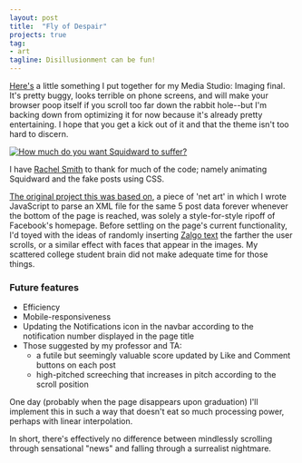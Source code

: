 ```yaml
---
layout: post
title:  "Fly of Despair"
projects: true
tag:
- art
tagline: Disillusionment can be fun!
---
```

[Here's][fly-of-despair] a little something I put together for my Media Studio: Imaging final. It's pretty buggy, looks terrible on phone screens, and will make your browser poop itself if you scroll too far down the rabbit hole--but I'm backing down from optimizing it for now because it's already pretty entertaining. I hope that you get a kick out of it and that the theme isn't too hard to discern.

[![How much do you want Squidward to suffer?](/assets/images/despair.png)][fly-of-despair]

I have [Rachel Smith][parallax-codepen] to thank for much of the code; namely animating Squidward and the fake posts using CSS.

[The original project this was based on][your-home], a piece of 'net art' in which I wrote JavaScript to parse an XML file for the same 5 post data forever whenever the bottom of the page is reached, was solely a style-for-style ripoff of Facebook's homepage. Before settling on the page's current functionality, I'd toyed with the ideas of randomly inserting [Zalgo text][zalgo-text] the farther the user scrolls, or a similar effect with faces that appear in the images. My scattered college student brain did not make adequate time for those things.

### Future features
- Efficiency
- Mobile-responsiveness
- Updating the Notifications icon in the navbar according to the notification number displayed in the page title
- Those suggested by my professor and TA:
  - a futile but seemingly valuable score updated by Like and Comment buttons on each post
  - high-pitched screeching that increases in pitch according to the scroll position

One day (probably when the page disappears upon graduation) I'll implement this in such a way that doesn't eat so much processing power, perhaps with linear interpolation.

In short, there's effectively no difference between mindlessly scrolling through sensational "news" and falling through a surrealist nightmare.

[fly-of-despair]: http://homepages.rpi.edu/~aquina/fly_of_despair.html
[parallax-codepen]: https://codepen.io/rachsmith/post/how-to-move-elements-on-scroll-in-a-way-that-doesn-t-suck-too-bad
[your-home]: http://homepages.rpi.edu/~aquina/your_home.html
[zalgo-text]: http://www.eeemo.net/
